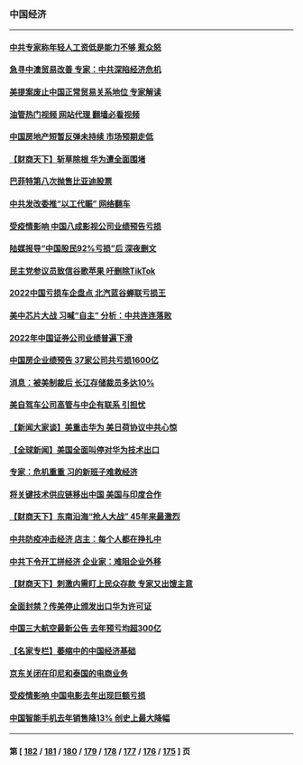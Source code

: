 ### 中国经济
---
#### [中共专家称年轻人工资低是能力不够 惹众怒](../../pages/ncid283/n13921285.md?02031645) 
#### [急寻中澳贸易改善 专家：中共深陷经济危机](../../pages/ncid283/n13921153.md?02031645) 
#### [美提案废止中国正常贸易关系地位 专家解读](../../pages/ncid283/n13921230.md?02031645) 
#### [油管热门视频 网站代理 翻墙必看视频](http://138.2.39.72:81/youtube.html?epic-marker?02031645)
#### [中国房地产短暂反弹未持续 市场预期走低](../../pages/ncid283/n13921193.md?02031645) 
#### [【财商天下】斩草除根 华为遭全面围堵](../../pages/ncid283/n13921248.md?02031645) 
#### [巴菲特第八次抛售比亚迪股票](../../pages/ncid283/n13921227.md?02031645) 
#### [中共发改委推“以工代赈” 网络翻车](../../pages/ncid283/n13921125.md?02031645) 
#### [受疫情影响 中国八成影视公司业绩预告亏损](../../pages/ncid283/n13921199.md?02031645) 
#### [陆媒报导“中国股民92%亏损”后 深夜删文](../../pages/ncid283/n13921080.md?02031645) 
#### [民主党参议员致信谷歌苹果 吁删除TikTok](../../pages/ncid283/n13920988.md?02031645) 
#### [2022中国亏损车企盘点 北汽蓝谷蝉联亏损王](../../pages/ncid283/n13920391.md?02031645) 
#### [美中芯片大战 习喊“自主” 分析：中共连连落败](../../pages/ncid283/n13920089.md?02031645) 
#### [2022年中国证券公司业绩普遍下滑](../../pages/ncid283/n13920380.md?02031645) 
#### [中国房企业绩预告 37家公司共亏损1600亿](../../pages/ncid283/n13920349.md?02031645) 
#### [消息：被美制裁后 长江存储裁员多达10%](../../pages/ncid283/n13920203.md?02031645) 
#### [美自驾车公司高管与中企有联系 引担忧](../../pages/ncid283/n13920341.md?02031645) 
#### [【新闻大家谈】美重击华为 美日荷协议中共心惊](../../pages/ncid283/n13920246.md?02031645) 
#### [【全球新闻】美国全面叫停对华为技术出口](../../pages/ncid283/n13920076.md?02031645) 
#### [专家：危机重重 习的新班子难救经济](../../pages/ncid283/n13919797.md?02031645) 
#### [将关键技术供应链移出中国 美国与印度合作](../../pages/ncid283/n13919690.md?02031645) 
#### [【财商天下】东南沿海“抢人大战” 45年来最激烈](../../pages/ncid283/n13919571.md?02031645) 
#### [中共防疫冲击经济 店主：每个人都在挣扎中](../../pages/ncid283/n13919550.md?02031645) 
#### [中共下令开工拼经济 企业家：难阻企业外移](../../pages/ncid283/n13919435.md?02031645) 
#### [【财商天下】刺激内需盯上民众存款 专家又出馊主意](../../pages/ncid283/n13918908.md?02031645) 
#### [全面封禁？传美停止颁发出口华为许可证](../../pages/ncid283/n13918976.md?02031645) 
#### [中国三大航空最新公告 去年预亏均超300亿](../../pages/ncid283/n13918782.md?02031645) 
#### [【名家专栏】萎缩中的中国经济基础](../../pages/ncid283/n13917274.md?02031645) 
#### [京东关闭在印尼和泰国的电商业务](../../pages/ncid283/n13918822.md?02031645) 
#### [受疫情影响 中国电影去年出现巨额亏损](../../pages/ncid283/n13918174.md?02031645) 
#### [中国智能手机去年销售降13% 创史上最大降幅](../../pages/ncid283/n13918125.md?02031645) 

---
#### 第 [ [182](./182.md?02031645) / [181](./181.md?02031645) / [180](./180.md?02031645) / [179](./179.md?02031645) / [178](./178.md?02031645) / [177](./177.md?02031645) / [176](./176.md?02031645) / [175](./175.md?02031645) ] 页
